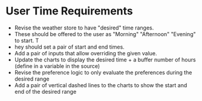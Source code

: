 # User Time Requirements

- Revise the weather store to have "desired" time ranges.
- These should be offered to the user as "Morning" "Afternoon" "Evening" to start. T
- hey should set a pair of start and end times.
- Add a pair of inputs that allow overriding the given value.
- Update the charts to display the desired time + a buffer number of hours (define in a variable in the source)
- Revise the preference logic to only evaluate the preferences during the desired range
- Add a pair of vertical dashed lines to the charts to show the start and end of the desired range
